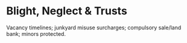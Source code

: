 # Blight, Neglect & Trusts

Vacancy timelines; junkyard misuse surcharges; compulsory sale/land bank; minors protected.
